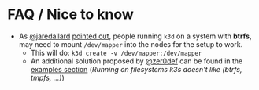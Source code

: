 # FAQ / Nice to know

- As [@jaredallard](https://github.com/jaredallard) [pointed out](https://github.com/rancher/k3d/pull/48), people running `k3d` on a system with **btrfs**, may need to mount `/dev/mapper` into the nodes for the setup to work.
  - This will do: `k3d create -v /dev/mapper:/dev/mapper`
  - An additional solution proposed by [@zer0def](https://github.com/zer0def) can be found in the [examples section](examples.md) (_Running on filesystems k3s doesn't like (btrfs, tmpfs, …)_)
